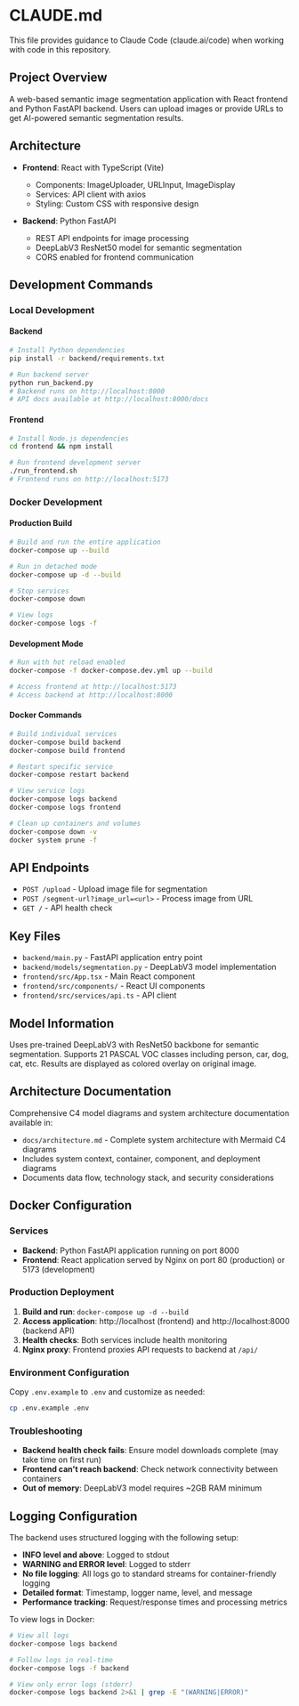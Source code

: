# CLAUDE.md

This file provides guidance to Claude Code (claude.ai/code) when working with code in this repository.

## Project Overview

A web-based semantic image segmentation application with React frontend and Python FastAPI backend. Users can upload images or provide URLs to get AI-powered semantic segmentation results.

## Architecture

- **Frontend**: React with TypeScript (Vite)
  - Components: ImageUploader, URLInput, ImageDisplay
  - Services: API client with axios
  - Styling: Custom CSS with responsive design

- **Backend**: Python FastAPI
  - REST API endpoints for image processing
  - DeepLabV3 ResNet50 model for semantic segmentation
  - CORS enabled for frontend communication

## Development Commands

### Local Development

#### Backend
```bash
# Install Python dependencies
pip install -r backend/requirements.txt

# Run backend server
python run_backend.py
# Backend runs on http://localhost:8000
# API docs available at http://localhost:8000/docs
```

#### Frontend
```bash
# Install Node.js dependencies
cd frontend && npm install

# Run frontend development server
./run_frontend.sh
# Frontend runs on http://localhost:5173
```

### Docker Development

#### Production Build
```bash
# Build and run the entire application
docker-compose up --build

# Run in detached mode
docker-compose up -d --build

# Stop services
docker-compose down

# View logs
docker-compose logs -f
```

#### Development Mode
```bash
# Run with hot reload enabled
docker-compose -f docker-compose.dev.yml up --build

# Access frontend at http://localhost:5173
# Access backend at http://localhost:8000
```

#### Docker Commands
```bash
# Build individual services
docker-compose build backend
docker-compose build frontend

# Restart specific service
docker-compose restart backend

# View service logs
docker-compose logs backend
docker-compose logs frontend

# Clean up containers and volumes
docker-compose down -v
docker system prune -f
```

## API Endpoints

- `POST /upload` - Upload image file for segmentation
- `POST /segment-url?image_url=<url>` - Process image from URL
- `GET /` - API health check

## Key Files

- `backend/main.py` - FastAPI application entry point
- `backend/models/segmentation.py` - DeepLabV3 model implementation
- `frontend/src/App.tsx` - Main React component
- `frontend/src/components/` - React UI components
- `frontend/src/services/api.ts` - API client

## Model Information

Uses pre-trained DeepLabV3 with ResNet50 backbone for semantic segmentation. Supports 21 PASCAL VOC classes including person, car, dog, cat, etc. Results are displayed as colored overlay on original image.

## Architecture Documentation

Comprehensive C4 model diagrams and system architecture documentation available in:
- `docs/architecture.md` - Complete system architecture with Mermaid C4 diagrams
- Includes system context, container, component, and deployment diagrams
- Documents data flow, technology stack, and security considerations

## Docker Configuration

### Services

- **Backend**: Python FastAPI application running on port 8000
- **Frontend**: React application served by Nginx on port 80 (production) or 5173 (development)

### Production Deployment

1. **Build and run**: `docker-compose up -d --build`
2. **Access application**: http://localhost (frontend) and http://localhost:8000 (backend API)
3. **Health checks**: Both services include health monitoring
4. **Nginx proxy**: Frontend proxies API requests to backend at `/api/`

### Environment Configuration

Copy `.env.example` to `.env` and customize as needed:
```bash
cp .env.example .env
```

### Troubleshooting

- **Backend health check fails**: Ensure model downloads complete (may take time on first run)
- **Frontend can't reach backend**: Check network connectivity between containers
- **Out of memory**: DeepLabV3 model requires ~2GB RAM minimum

## Logging Configuration

The backend uses structured logging with the following setup:
- **INFO level and above**: Logged to stdout
- **WARNING and ERROR level**: Logged to stderr
- **No file logging**: All logs go to standard streams for container-friendly logging
- **Detailed format**: Timestamp, logger name, level, and message
- **Performance tracking**: Request/response times and processing metrics

To view logs in Docker:
```bash
# View all logs
docker-compose logs backend

# Follow logs in real-time
docker-compose logs -f backend

# View only error logs (stderr)
docker-compose logs backend 2>&1 | grep -E "(WARNING|ERROR)"
```